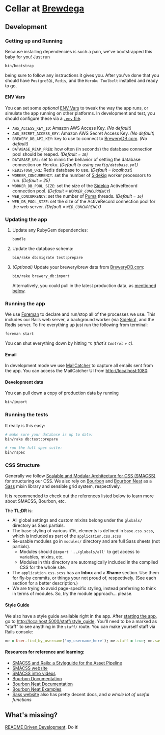 # Cellar at [Brewdega](http://cellar.brewdega.com)

## Development

### Getting up and Running

Because installing dependencies is such a pain, we've bootstrapped this baby
for you! Just run

```bash
bin/bootstrap
```

being sure to follow any instructions it gives you. After you've done that you
should have `PostgreSQL`, `Redis`, and the `Heroku Toolbelt` installed and
ready to go.

#### ENV Vars

You can set some _optional_ [ENV Vars][env-vars] to tweak the way the app runs,
or simulate the app running on other platforms. In development and test, you
should configure these via a [`.env` file][dotenv].

  - `AWS_ACCESS_KEY_ID`: Amazon AWS Access Key. _(No default)_
  - `AWS_SECRET_ACCESS_KEY`: Amazon AWS Secret Access Key. _(No default)_
  - `BREWERY_DB_API_KEY`: key to use to connect to [BreweryDB.com][brewerydb].
    _(No default)_
  - `DATABASE_REAP_FREQ`: how often (in seconds) the database connection pool
    should be reaped. _(Default = `10`)_
  - `DATABASE_URL`: set to mimic the behavior of setting the database
    connection on Heroku. _(Default to using `config/database.yml`)_
  - `REDISTOGO_URL`: Redis database to use. _(Default = localhost)_
  - `WORKER_CONCURRENCY`: set the number of [Sidekiq][sidekiq] worker
    processors to run.  _(Default = 25)_
  - `WORKER_DB_POOL_SIZE`: set the size of the [Sidekiq][sidekiq] ActiveRecord
    connection pool. _(Default = `WORKER_CONCURRENCY`)_
  - `WEB_CONCURRENCY`: set the number of [Puma][puma] threads. _(Default =
    `16`)_
  - `WEB_DB_POOL_SIZE`: set the size of the ActiveRecord connection pool for
    the web server. _(Default = `WEB_CONCURRENCY`)_

### Updating the app

  1.  Update any RubyGem dependencies:

      ```bash
      bundle
      ```
  1.  Update the database schema:

      ```bash
      bin/rake db:migrate test:prepare
      ```
  1.  _(Optional)_ Update your brewery/brew data from
      [BreweryDB.com][brewerydb]:

      ``` bash
      bin/rake brewery_db:import
      ```

      Alternatively, you could pull in the latest production data, as
      [mentioned below](#development-data).

### Running the app

We use [Foreman][foreman] to declare and run/stop all of the processes we use.
This includes our Rails web server, a background worker (via
[Sidekiq][sidekiq]), and the Redis server. To fire everything up just run the
following from terminal:

```bash
foreman start
```

You can shut everything down by hitting `^C` _(that's `Control` + `C`)_.

#### Email

In development mode we use [MailCatcher][mailcatcher] to capture all emails
sent from the app. You can access the MailCatcher UI from
<http://localhost:1080>.

#### Development data

You can pull down a copy of production data by running

```bash
bin/import
```

### Running the tests

It really is this easy:

```bash
# make sure your database is up to date:
bin/rake db:test:prepare

# run the full spec suite:
bin/rspec
```

### CSS Structure

Generally we follow [Scalable and Modular Architecture for CSS
(SMACSS)][smacss] for structuring our CSS. We also rely on [Bourbon][bourbon]
and [Bourbon Neat][bourbon-neat] as a [Sass][sass] mixin library and sensible
grid system, respectively.

It is recommended to check out the references listed below to learn more about
SMACSS, Bourbon, etc.

The **TL;DR** is:

  * All global settings and custom mixins belong under the
    `globals/` directory as Sass partials.
  * The base styling of various `HTML` elements is defined in `base.css.scss`,
    which is included as part of the `application.css.scss`
  * Re-usable modules go in `modules/` directory and are full Sass sheets (not
    partials).
    * Modules should `@import '../globals/all'` to get access to variables,
      mixins, etc.
    * Modules in this directory are automagically included in the compiled CSS
      for the whole site.
  * The `application.css.scss` has an **Inbox** and a **Shame** section. Use
    them for fly-by commits, or things your not proud of, respectively. (See
    each section for a better description.)
  * We are trying to avoid page-specific styling, instead preferring to think
    in terms of modules. So, try the module approach... please.

#### Style Guide

We also have a style guide available right in the app. After [starting the
app](#running-the-app), go to
[http://localhost:5000/staff/style_guide](http://localhost:5000/staff/style_guide).
You'll need to be a marked as "staff" to see anything in the `staff/` route.
You can make yourself staff via Rails console:

```ruby
me = User.find_by_username('my_username_here'); me.staff = true; me.save!
```

#### Resources for reference and learning:

  * [SMACSS and Rails: a Styleguide for the Asset Pipeline](http://blog.55minutes.com/2013/01/smacss-and-rails/)
  * [SMACSS website][smacss]
  * [SMACSS intro videos](http://tv.adobe.com/search/?q=smacss)
  * [Bourbon Documentation](http://bourbon.io/docs/)
  * [Bourbon Neat Documentation](http://neat.bourbon.io/docs/)
  * [Bourbon Neat Examples](http://neat.bourbon.io/examples/)
  * [Sass website][sass] also has pretty decent docs, and _a whole lot of useful functions_

## What's missing?

[README Driven Development][rdd]. Do it!


[bourbon-neat]: http://neat.bourbon.io/ "A lightweight semantic grid framework for Sass and Bourbon"
[bourbon]: http://bourbon.io/ "A simple and lightweight mixin library for Sass"
[brewerydb]: http://brewerydb.com/ "BreweryDB is your database of breweries, beers, beer events and guilds!"
[dotenv]: https://github.com/bkeepers/dotenv "Loads environment variables from `.env`"
[env-vars]: https://devcenter.heroku.com/articles/config-vars "Configuration and Config Vars"
[foreman]: https://devcenter.heroku.com/articles/procfile/
[mailcatcher]: http://mailcatcher.me/ "Catches mail and serves it through a dream."
[puma]: http://puma.io/ "A modern, concurrent web server for Ruby"
[rdd]: http://tom.preston-werner.com/2010/08/23/readme-driven-development.html
[sass]: http://sass-lang.com/ "Syntactically Awesome Style Sheets"
[sidekiq]: https://github.com/mperham/sidekiq
[smacss]: http://smacss.com/ "Scalable and Modular Architecture for CSS"
[texticle]: https://tenderlove.github.com/texticle/
